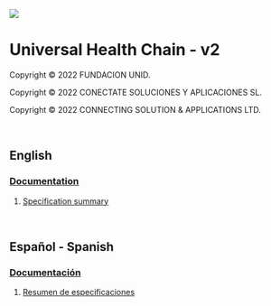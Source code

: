 ![](https://avatars.githubusercontent.com/u/57396025?s=200&v=4)
# **Universal Health Chain - v2**
Copyright © 2022 FUNDACION UNID.

Copyright © 2022 CONECTATE SOLUCIONES Y APLICACIONES SL.

Copyright © 2022 CONNECTING SOLUTION & APPLICATIONS LTD.

<p>&nbsp  </p>


## **English**

### **[Documentation](./en/)**
1. [Specification summary](./en/01-Specification-summary.md)
<p>&nbsp  </p>


## **Español - Spanish**

### **[Documentación](./es/)**

1. [Resumen de especificaciones](./es/01-Resumen-especificaciones.md)

